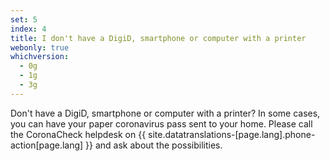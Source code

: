 ```yaml
---
set: 5
index: 4
title: I don't have a DigiD, smartphone or computer with a printer
webonly: true
whichversion:
  - 0g
  - 1g
  - 3g
---
```

Don't have a DigiD, smartphone or computer with a printer? In some cases, you can have your paper coronavirus pass sent to your home.
Please call the CoronaCheck helpdesk on {{ site.datatranslations-[page.lang].phone-action[page.lang] }} and ask about the possibilities.
